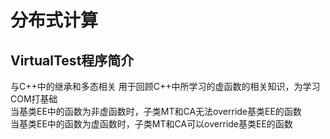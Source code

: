 # 分布式计算
## VirtualTest程序简介
与C++中的继承和多态相关
用于回顾C++中所学习的虚函数的相关知识，为学习COM打基础  
当基类EE中的函数为非虚函数时，子类MT和CA无法override基类EE的函数  
当基类EE中的函数为虚函数时，子类MT和CA可以override基类EE的函数
